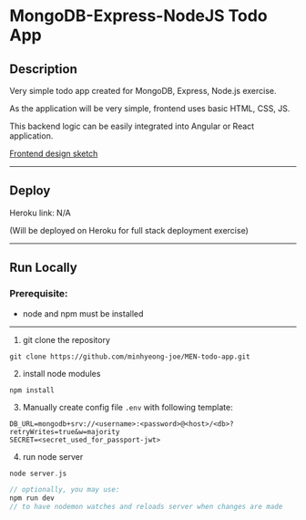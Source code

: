 # MongoDB-Express-NodeJS Todo App

## Description

Very simple todo app created for MongoDB, Express, Node.js exercise.

As the application will be very simple, frontend uses basic HTML, CSS, JS.

This backend logic can be easily integrated into Angular or React application.

[Frontend design sketch](https://www.sketch.com/s/b40bf7cd-eabe-4971-bc1d-bab6a4313583)

---

## Deploy

Heroku link: N/A

(Will be deployed on Heroku for full stack deployment exercise)

---

## Run Locally

### Prerequisite:
- node and npm must be installed

---

1. git clone the repository

```
git clone https://github.com/minhyeong-joe/MEN-todo-app.git
```
2. install node modules
```
npm install
```
3. Manually create config file `.env` with following template:
```
DB_URL=mongodb+srv://<username>:<password>@<host>/<db>?retryWrites=true&w=majority
SECRET=<secret_used_for_passport-jwt>
```
4. run node server
```c
node server.js

// optionally, you may use:
npm run dev
// to have nodemon watches and reloads server when changes are made
```